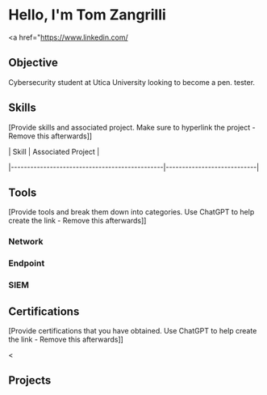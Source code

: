 # Hello, I'm Tom Zangrilli

<a href="https://www.linkedin.com/


## Objective
Cybersecurity student at Utica University looking to become a pen. tester.



## Skills

[Provide skills and associated project. Make sure to hyperlink the project - Remove this afterwards]]


| Skill                                         | Associated Project         |

|-----------------------------------------------|----------------------------|




## Tools

[Provide tools and break them down into categories. Use ChatGPT to help create the link - Remove this afterwards]]


### Network

<div>



</div>


### Endpoint

<div>

  

</div>


### SIEM

<div>


</div>


## Certifications

[Provide certifications that you have obtained. Use ChatGPT to help create the link - Remove this afterwards]]

<


## Projects

